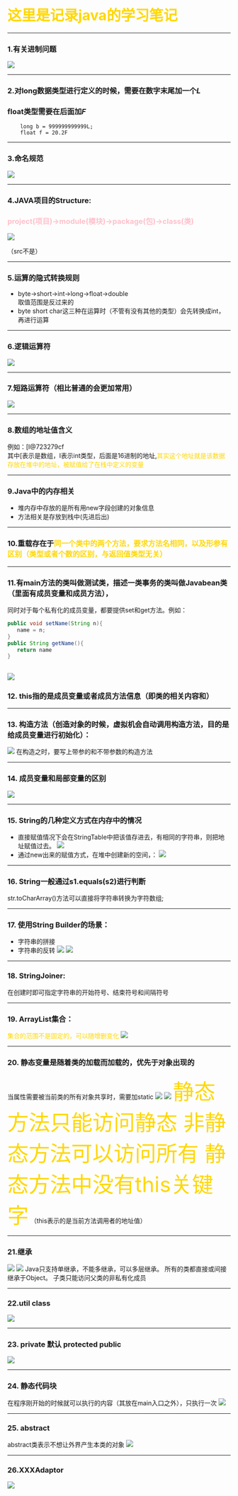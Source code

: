
# <font color='gold' size=6px>这里是记录java的学习笔记</font>

---

### 1.有关进制问题

![](.note_images/eaddc408.png)

---

### 2.对long数据类型进行定义的时候，需要在数字末尾加一个*L*
### float类型需要在后面加*F*
~~~
    long b = 999999999999L;
    float f = 20.2F
~~~

---

### 3.命名规范
![](.note_images/9136b70f.png)

---

### 4.JAVA项目的Structure:
### <font color='pink'>project(项目)->module(模块)->package(包)->class(类)</font>
![](.note_images/a466c293.png)

（src不是）

---

### 5.运算的隐式转换规则
 - byte->short->int->long->float->double  
取值范围是反过来的
 - byte short char这三种在运算时（不管有没有其他的类型）会先转换成int，再进行运算

---

### 6.逻辑运算符
![](.note_images/832258bd.png)

---

### 7.短路运算符（相比普通的会更加常用）
![](.note_images/b520100e.png)

---

### 8.数组的地址值含义
例如：[I@723279cf  
其中[表示是数组，I表示int类型，后面是16进制的地址,<font color=gold>其实这个地址就是该数据存放在堆中的地址，被赋值给了在栈中定义的变量</font>

---

### 9.Java中的内存相关
 - 堆内存中存放的是所有用new字段创建的对象信息
 - 方法相关是存放到栈中(先进后出)


---

### 10.重载存在于<font color=gold>同一个类中的两个方法，要求方法名相同，以及形参有区别（类型或者个数的区别，与返回值类型无关）</font>

---

### 11.有main方法的类叫做测试类，描述一类事务的类叫做Javabean类（里面有成员变量和成员方法），
同时对于每个私有化的成员变量，都要提供set和get方法。例如：
 ~~~java
public void setName(String n){
    name = n;
}
public String getName(){
    return name
}
~~~
![](.note_images/8cedda07.png)
---

### 12. this指的是成员变量或者成员方法信息（即类的相关内容和）

---

### 13. 构造方法（创造对象的时候，虚拟机会自动调用构造方法，目的是给成员变量进行初始化）：
![](.note_images/ff5d7f16.png)
在构造之时，要写上带参的和不带参数的构造方法

--- 

### 14. 成员变量和局部变量的区别
![](.note_images/78ccac22.png)

---

### 15. String的几种定义方式在内存中的情况
 - 直接赋值情况下会在StringTable中把该值存进去，有相同的字符串，则把地址赋值过去。
![](.note_images/0b93de71.png)
 - 通过new出来的赋值方式，在堆中创建新的空间，：
![](.note_images/6dcf7800.png)

---

### 16. String一般通过s1.equals(s2)进行判断
str.toCharArray()方法可以直接将字符串转换为字符数组;

---

### 17. 使用String Builder的场景：
 - 字符串的拼接
 - 字符串的反转
![](.note_images/7f3291b4.png)
![](.note_images/a32c9077.png)

---

### 18. StringJoiner:
在创建时即可指定字符串的开始符号、结束符号和间隔符号

---

### 19. ArrayList集合：
<font color='gold'>集合的范围不是固定的，可以随增删变化</font>
![](.note_images/9da64595.png)

---

### 20. 静态变量是随着类的加载而加载的，优先于对象出现的
当属性需要被当前类的所有对象共享时，需要加static
![](.note_images/feed1161.png)
![](.note_images/19b23133.png)
<font color='gold' size=30px>静态方法只能访问静态
非静态方法可以访问所有
静态方法中没有this关键字</font>
（this表示的是当前方法调用者的地址值）

---

### 21.继承
![](.note_images/8ef3d829.png)
![](.note_images/0bddc346.png)
Java只支持单继承，不能多继承，可以多层继承。
所有的类都直接或间接继承于Object。
子类只能访问父类的非私有化成员

---

### 22.util class
![](.note_images/94a13e25.png)

---

### 23. private 默认 protected public
![](.note_images/b710de13.png)

---

### 24. 静态代码块
在程序刚开始的时候就可以执行的内容（其放在main入口之外），只执行一次
![](.note_images/fb3e66b7.png)

---

### 25. abstract
abstract类表示不想让外界产生本类的对象
![](.note_images/9fc2aeb0.png)

---

### 26.XXXAdaptor
![](.note_images/4d4d428a.png)